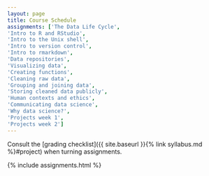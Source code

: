 ```yaml
---
layout: page
title: Course Schedule
assignments: ['The Data Life Cycle',
'Intro to R and RStudio',
'Intro to the Unix shell',
'Intro to version control',
'Intro to rmarkdown',
'Data repositories',
'Visualizing data',
'Creating functions',
'Cleaning raw data',
'Grouping and joining data',
'Storing cleaned data publicly',
'Human contexts and ethics',
'Communicating data science',
'Why data science?',
'Projects week 1',
'Projects week 2']
---
```


Consult the [grading checklist]({{ site.baseurl }}{% link syllabus.md %}#project) when turning assignments.

{% include assignments.html %}



<!-- Schedule Management
- Update the `assignments:` list with `title:` from `assignments/` files.
- Add 'Template' to `assignments:` to view the course template from `docs/`.
- The remaining content should be left AS IS.
-->
